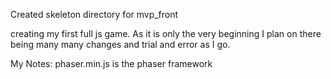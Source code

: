 Created skeleton directory for mvp_front

creating my first full js game. As it is only the very beginning I plan on there being many many changes and trial and error as I go.  

My Notes:
phaser.min.js is the phaser framework


